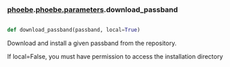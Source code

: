 ### [phoebe](phoebe.md).[phoebe.parameters](phoebe.parameters.md).download_passband

```py

def download_passband(passband, local=True)

```



Download and install a given passband from the repository.

If local=False, you must have permission to access the installation directory

